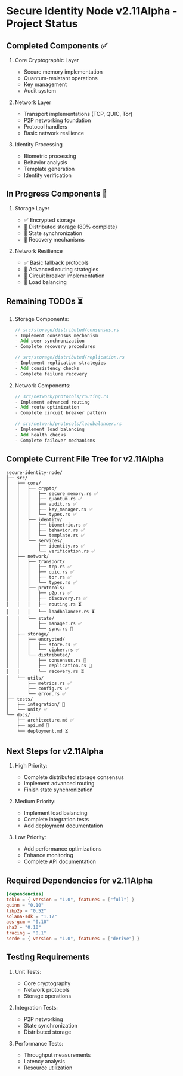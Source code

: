 # Secure Identity Node v2.11Alpha - Project Status

## Completed Components ✅

1. Core Cryptographic Layer
   - Secure memory implementation
   - Quantum-resistant operations
   - Key management
   - Audit system

2. Network Layer
   - Transport implementations (TCP, QUIC, Tor)
   - P2P networking foundation
   - Protocol handlers
   - Basic network resilience

3. Identity Processing
   - Biometric processing
   - Behavior analysis
   - Template generation
   - Identity verification

## In Progress Components 🔄

1. Storage Layer
   - ✅ Encrypted storage
   - 🔄 Distributed storage (80% complete)
   - 🔄 State synchronization
   - 🔄 Recovery mechanisms

2. Network Resilience
   - ✅ Basic fallback protocols
   - 🔄 Advanced routing strategies
   - 🔄 Circuit breaker implementation
   - 🔄 Load balancing

## Remaining TODOs ⏳

1. Storage Components:
   ```rust
   // src/storage/distributed/consensus.rs
   - Implement consensus mechanism
   - Add peer synchronization
   - Complete recovery procedures

   // src/storage/distributed/replication.rs
   - Implement replication strategies
   - Add consistency checks
   - Complete failure recovery
   ```

2. Network Components:
   ```rust
   // src/network/protocols/routing.rs
   - Implement advanced routing
   - Add route optimization
   - Complete circuit breaker pattern

   // src/network/protocols/loadbalancer.rs
   - Implement load balancing
   - Add health checks
   - Complete failover mechanisms
   ```

## Complete Current File Tree for v2.11Alpha

```
secure-identity-node/
├── src/
│   ├── core/
│   │   ├── crypto/
│   │   │   ├── secure_memory.rs ✅
│   │   │   ├── quantum.rs ✅
│   │   │   ├── audit.rs ✅
│   │   │   ├── key_manager.rs ✅
│   │   │   └── types.rs ✅
│   │   ├── identity/
│   │   │   ├── biometric.rs ✅
│   │   │   ├── behavior.rs ✅
│   │   │   └── template.rs ✅
│   │   └── services/
│   │       ├── identity.rs ✅
│   │       └── verification.rs ✅
│   ├── network/
│   │   ├── transport/
│   │   │   ├── tcp.rs ✅
│   │   │   ├── quic.rs ✅
│   │   │   ├── tor.rs ✅
│   │   │   └── types.rs ✅
│   │   ├── protocols/
│   │   │   ├── p2p.rs ✅
│   │   │   ├── discovery.rs ✅
│   │   │   ├── routing.rs ⏳
│   │   │   └── loadbalancer.rs ⏳
│   │   └── state/
│   │       ├── manager.rs ✅
│   │       └── sync.rs 🔄
│   ├── storage/
│   │   ├── encrypted/
│   │   │   ├── store.rs ✅
│   │   │   └── cipher.rs ✅
│   │   └── distributed/
│   │       ├── consensus.rs 🔄
│   │       ├── replication.rs 🔄
│   │       └── recovery.rs ⏳
│   └── utils/
│       ├── metrics.rs ✅
│       ├── config.rs ✅
│       └── error.rs ✅
├── tests/
│   ├── integration/ 🔄
│   └── unit/ ✅
└── docs/
    ├── architecture.md ✅
    ├── api.md 🔄
    └── deployment.md ⏳
```

## Next Steps for v2.11Alpha

1. High Priority:
   - Complete distributed storage consensus
   - Implement advanced routing
   - Finish state synchronization

2. Medium Priority:
   - Implement load balancing
   - Complete integration tests
   - Add deployment documentation

3. Low Priority:
   - Add performance optimizations
   - Enhance monitoring
   - Complete API documentation

## Required Dependencies for v2.11Alpha

```toml
[dependencies]
tokio = { version = "1.0", features = ["full"] }
quinn = "0.10"
libp2p = "0.52"
solana-sdk = "1.17"
aes-gcm = "0.10"
sha3 = "0.10"
tracing = "0.1"
serde = { version = "1.0", features = ["derive"] }
```

## Testing Requirements

1. Unit Tests:
   - Core cryptography
   - Network protocols
   - Storage operations

2. Integration Tests:
   - P2P networking
   - State synchronization
   - Distributed storage

3. Performance Tests:
   - Throughput measurements
   - Latency analysis
   - Resource utilization

 